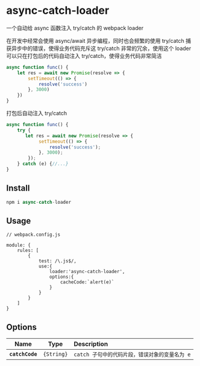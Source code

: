 # async-catch-loader
一个自动给 async 函数注入 try/catch 的 webpack loader

在开发中经常会使用 async/await 异步编程，同时也会频繁的使用 try/catch 捕获异步中的错误，使得业务代码充斥这 try/catch 非常的冗余，使用这个 loader 可以只在打包后的代码自动注入 try/catch，使得业务代码非常简洁

```javascript
async function func() {
    let res = await new Promise(resolve => {
        setTimeout(() => {
            resolve('success')
        }, 3000)
    })
}
```

打包后自动注入 try/catch
```javascript
async function func() {
    try {
       let res = await new Promise(resolve => {
            setTimeout(() => {
                resolve('success');
            }, 3000);
        });
    } catch (e) {//...}
}
```

## Install

```javascript
npm i async-catch-loader
```

## Usage

```
// webpack.config.js

module: {
    rules: [
        {
            test: /\.js$/,
            use:{
                loader:'async-catch-loader',
                options:{
                    cacheCode:`alert(e)`
                }
            }
        }
    ]
}
```

## Options
|Name|Type|Description|
|:--:|:--:|:----------|
|**`catchCode`**|`{String}`|`catch 子句中的代码片段，错误对象的变量名为 e`



